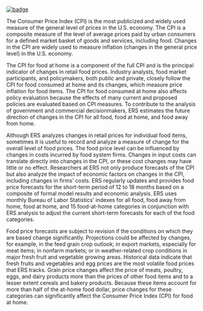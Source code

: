 <a className="gh-badge" href="https://datahub.io/core/cpi-change"><img src="https://badgen.net/badge/icon/View%20on%20datahub.io/orange?icon=https://datahub.io/datahub-cube-badge-icon.svg&label&scale=1.25" alt="badge" /></a>

The Consumer Price Index (CPI) is the most publicized and widely used measure of the general level of prices in the U.S. economy. The CPI is a composite measure of the level of average prices paid by urban consumers for a defined market basket of goods and services, including food. Changes in the CPI are widely used to measure inflation (changes in the general price level) in the U.S. economy.

The CPI for food at home is a component of the full CPI and is the principal indicator of changes in retail food prices. Industry analysts, food market participants, and policymakers, both public and private, closely follow the CPI for food consumed at home and its changes, which measure price inflation for food items. The CPI for food consumed at home also affects policy evaluation because the effects of many current and proposed policies are evaluated based on CPI measures. To contribute to the analysis of government and commercial decisionmakers, ERS estimates the future direction of changes in the CPI for all food, food at home, and food away from home.

Although ERS analyzes changes in retail prices for individual food items, sometimes it is useful to record and analyze a measure of change for the overall level of food prices. The food price level can be influenced by changes in costs incurred by food system firms. Changes in input costs can translate directly into changes in the CPI, or these cost changes may have little or no effect. Researchers at ERS not only produce forecasts of the CPI but also analyze the impact of economic factors on changes in the CPI, including changes in firms' costs. ERS regularly updates and provides food price forecasts for the short-term period of 12 to 18 months based on a composite of formal model results and economic analysis. ERS uses monthly Bureau of Labor Statistics' indexes for all food, food away from home, food at home, and 15 food-at-home categories in conjunction with ERS analysis to adjust the current short-term forecasts for each of the food categories.


Food price forecasts are subject to revision if the conditions on which they are based change significantly. Projections could be affected by changes, for example, in the feed grain crop outlook; in export markets, especially for meat items; in nonfarm markets; or in weather-related crop conditions in major fresh fruit and vegetable growing areas. Historical data indicate that fresh fruits and vegetables and egg prices are the most volatile food prices that ERS tracks. Grain price changes affect the price of meats, poultry, eggs, and dairy products more than the prices of other food items and to a lesser extent cereals and bakery products. Because these items account for more than half of the at-home food dollar, price changes for these categories can significantly affect the Consumer Price Index (CPI) for food at home.
